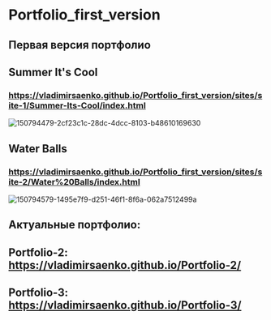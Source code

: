 # Portfolio_first_version

## Первая версия портфолио

## Summer It's Cool

### https://vladimirsaenko.github.io/Portfolio_first_version/sites/site-1/Summer-Its-Cool/index.html

![150794479-2cf23c1c-28dc-4dcc-8103-b48610169630](https://user-images.githubusercontent.com/56477695/169494492-d23d3c45-9f91-4f33-a315-e32c6e2e5666.jpg)

## Water Balls

### https://vladimirsaenko.github.io/Portfolio_first_version/sites/site-2/Water%20Balls/index.html

![150794579-1495e7f9-d251-46f1-8f6a-062a7512499a](https://user-images.githubusercontent.com/56477695/169494582-771473d5-0a20-4971-ba3b-e5cd168733f7.png)

## Актуальные портфолио:

## Portfolio-2: https://vladimirsaenko.github.io/Portfolio-2/

## Portfolio-3: https://vladimirsaenko.github.io/Portfolio-3/
